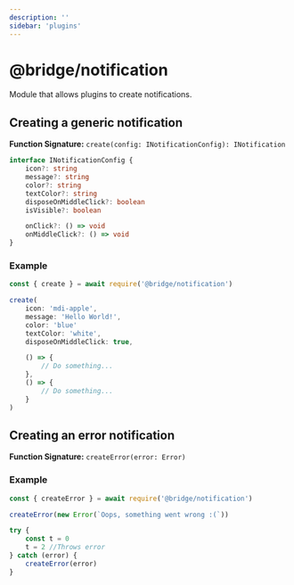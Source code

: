 ```yaml
---
description: ''
sidebar: 'plugins'
---
```


# @bridge/notification

Module that allows plugins to create notifications.

## Creating a generic notification

**Function Signature:** `create(config: INotificationConfig): INotification`

```typescript
interface INotificationConfig {
	icon?: string
	message?: string
	color?: string
	textColor?: string
	disposeOnMiddleClick?: boolean
	isVisible?: boolean

	onClick?: () => void
	onMiddleClick?: () => void
}
```

### Example

```typescript
const { create } = await require('@bridge/notification')

create(
	icon: 'mdi-apple',
	message: 'Hello World!',
	color: 'blue'
	textColor: 'white',
	disposeOnMiddleClick: true,

	() => {
		// Do something...
	},
	() => {
		// Do something...
	}
)
```

## Creating an error notification

**Function Signature:** `createError(error: Error)`

### Example

```typescript
const { createError } = await require('@bridge/notification')

createError(new Error(`Oops, something went wrong :(`))

try {
	const t = 0
	t = 2 //Throws error
} catch (error) {
	createError(error)
}
```
